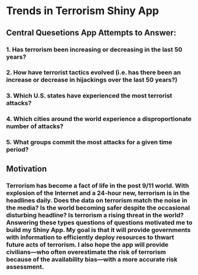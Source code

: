 # Trends in Terrorism Shiny App

## Central Quesetions App Attempts to Answer:
### 1. Has terrorism been increasing or decreasing in the last 50 years?
### 2. How have terrorist tactics evolved (i.e. has there been an increase or decrease in hijackings over the last 50 years?)
### 3. Which U.S. states have experienced the most terrorist attacks?
### 4. Which cities around the world experience a disproportionate number of attacks?
### 5. What groups commit the most attacks for a given time period?


## Motivation 
### Terrorism has become a fact of life in the post 9/11 world. With explosion of the Internet and a 24-hour new, terrorism is in the headlines daily. Does the data on terrorism match the noise in the media? Is the world becoming safer despite the occasional disturbing headline? Is terrorism a rising threat in the world? Answering these types questions of questions motivated me to build my Shiny App. My goal is that it will provide governments with information to efficiently deploy resources to thwart future acts of terrorism. I also hope the app will provide civilians—who often overestimate the risk of terrorism because of the availability bias—with a more accurate risk assessment. 


